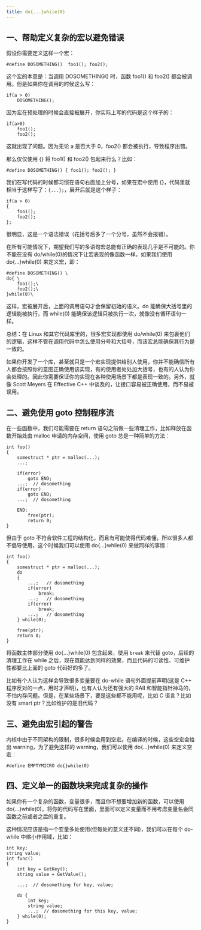 ```yaml
---
title: do{...}while(0)
---
```


## 一、帮助定义复杂的宏以避免错误

假设你需要定义这样一个宏：

```
#define DOSOMETHING()  foo1(); foo2();
```

这个宏的本意是：当调用 DOSOMETHING() 时，函数 foo1() 和 foo2() 都会被调用。但是如果你在调用的时候这么写：

```
if(a > 0)
	DOSOMETHING();
```

因为宏在预处理的时候会直接被展开，你实际上写的代码是这个样子的：

```
if(a>0)
	foo1();
	foo2();
```

这就出现了问题。因为无论 a 是否大于 0，foo2() 都会被执行，导致程序出错。

那么仅仅使用 {} 将 foo1() 和 foo2() 包起来行么？比如：

```
#define DOSOMETHING() { foo1(); foo2(); }
```

我们在写代码的时候都习惯在语句右面加上分号，如果在宏中使用 {}，代码里就相当于这样写了：`{...};`，展开后就是这个样子：

```
if(a > 0)
{
	foo1();
	foo2();
};
```

很明显，这是一个语法错误（花括号后多了一个分号，虽然不会报错）。

在所有可能情况下，期望我们写的多语句宏总能有正确的表现几乎是不可能的。你不能在没有 do/while(0)的情况下让宏表现的像函数一样。如果我们使用 do{...}while(0) 来定义宏，即：

```
#define DOSOMETHING() \
do{ \
	foo1();\
	foo2();\
}while(0)\
```

这样，宏被展开后，上面的调用语句才会保留初始的语义。do 能确保大括号里的逻辑能被执行，而 while(0) 能确保该逻辑只被执行一次，就像没有循环语句一样。

总结：在 Linux 和其它代码库里的，很多宏实现都使用 do/while(0) 来包裹他们的逻辑，这样不管在调用代码中怎么使用分号和大括号，而该宏总能确保其行为是一致的。

如果你开发了一个库，甚至就只是一个宏实现提供给别人使用，你并不能确信所有人都会按照你的意图正确使用该实现，有的使用者处处加大括号，也有的人认为你会处理的。因此你需要保证你的实现在各种使用场景下都是表现一致的。另外，就像 Scott Meyers 在 Effective C++ 中谈及的，让接口容易被正确使用，而不易被误用。 


## 二、避免使用 goto 控制程序流

在一些函数中，我们可能需要在 return 语句之前做一些清理工作，比如释放在函数开始处由 malloc 申请的内存空间，使用 goto 总是一种简单的方法：

```
int foo()
{
	somestruct * ptr = malloc(...);
	...;

	if(error)
		goto END;
	...;  // dosomething
	if(error)
		goto END;
	...;  // dosomething

	END:
		free(ptr);
		return 0;
}
```

但由于 goto 不符合软件工程的结构化，而且有可能使得代码难懂，所以很多人都不倡导使用，这个时候我们可以使用 do{...}while(0) 来做同样的事情：

```
int foo()
{
	somestruct * ptr = malloc(...);
	do
	{
		...;   // dosomething
		if(error)
			break;
		...;   // dosomething
		if(error)
			break;
		...;   // dosomething
	} while(0);

	free(ptr);
	return 0;
}
```

将函数主体部分使用 do{...}while(0) 包含起来，使用 `break` 来代替 goto，后续的清理工作在 while 之后，现在既能达到同样的效果，而且代码的可读性、可维护性都要比上面的 goto 代码好的多了。

比如有个人认为这样会导致很多变量要在 do-while 语句外面提前声明(这是 C++ 程序反对的一点，用时才声明)，也有人认为还有强大的 RAII 和智能指针神马的，不怕内存问题。但是，在某些场景下，要是这些都不能用呢，比如 C 语言？比如没有 smart ptr？比如维护的是旧代码？


## 三、避免由宏引起的警告

内核中由于不同架构的限制，很多时候会用到空宏。在编译的时候，这些空宏会给出 warning，为了避免这样的 warning，我们可以使用 do{...}while(0) 来定义空宏：

```
#define EMPTYMICRO do{}while(0)
```


## 四、定义单一的函数块来完成复杂的操作

如果你有一个复杂的函数，变量很多，而且你不想要增加新的函数，可以使用 do{...}while(0)，将你的代码写在里面，里面可以定义变量而不用考虑变量名会同函数之前或者之后的重复。

这种情况应该是指一个变量多处使用(但每处的意义还不同)，我们可以在每个 do-while 中缩小作用域，比如：

```
int key;
string value;
int func()
{
	int key = GetKey();
	string value = GetValue();

	...;  // dosomething for key, value;
    
	do {
		int key;
		string value;
		...;  // dosomething for this key, value;
	} while(0);    
}
```
